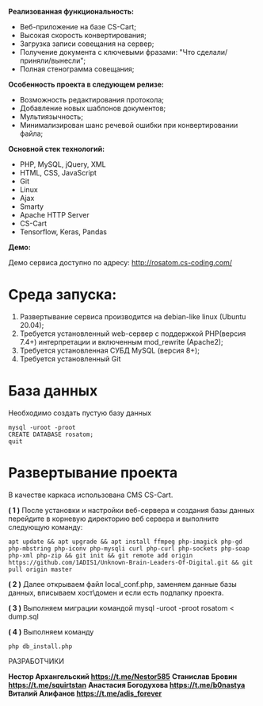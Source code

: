 **Реализованная функциональность:**

+ Веб-приложение на базе CS-Cart;
+ Высокая скорость конвертирования;
+ Загрузка записи совещания на сервер;
+ Получение документа с ключевыми фразами: "Что сделали/приняли/вынесли";
+ Полная стенограмма совещания;

**Особенность проекта в следующем релизе:**

+ Возможность редактирования протокола;
+ Добавление новых шаблонов документов;
+ Мультиязычность;
+ Минимализирован шанс речевой ошибки при конвертировании файла;

**Основной стек технологий:**

+ PHP, MySQL, jQuery, XML
+ HTML, CSS, JavaScript
+ Git
+ Linux
+ Ajax
+ Smarty
+ Apache HTTP Server
+ CS-Cart
+ Tensorflow, Keras, Pandas

**Демо:**

Демо сервиса доступно по адресу: http://rosatom.cs-coding.com/


# Среда запуска:

1. Развертывание сервиса производится на debian-like linux (Ubuntu 20.04);
2. Требуется установленный web-сервер с поддержкой PHP(версия 7.4+) интерпретации и включенным mod_rewrite (Apache2);
3. Требуется установленная СУБД MySQL (версия 8+);
4. Требуется установленный Git

# База данных

Необходимо создать пустую базу данных

~~~
mysql -uroot -proot
CREATE DATABASE rosatom;
quit
~~~

# Развертывание проекта

В качестве каркаса использована CMS CS-Cart.

**( 1 )** После установки и настройки веб-сервера и создания базы данных перейдите в корневую директорию веб сервера и выполните следующую команду:
~~~
apt update && apt upgrade && apt install ffmpeg php-imagick php-gd php-mbstring php-iconv php-mysqli curl php-curl php-sockets php-soap php-xml php-zip && git init && git remote add origin https://github.com/1ADIS1/Unknown-Brain-Leaders-Of-Digital.git && git pull origin master
~~~

**( 2 )** Далее открываем файл local_conf.php, заменяем данные базы данных, вписываем хост\домен и если есть подпапку проекта.

**( 3 )** Выполняем миграции командой mysql -uroot -proot rosatom < dump.sql

**( 4 )** Выполняем команду 
~~~
php db_install.php
~~~

РАЗРАБОТЧИКИ

**Нестор Архангельский https://t.me/Nestor585**
**Станислав Бровин https://t.me/squirtstan**
**Анастасия Богодухова https://t.me/b0nastya**
**Виталий Алифанов https://t.me/adis_forever**